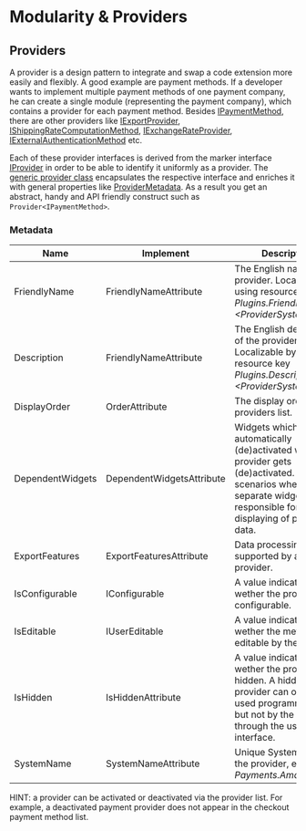 # Modularity & Providers

## Providers

A provider is a design pattern to integrate and swap a code extension more easily and flexibly. A good example are payment methods. If a developer wants to implement multiple payment methods of one payment company, he can create a single module (representing the payment company), which contains a provider for each payment method. Besides [IPaymentMethod](https://github.com/smartstore/Smartstore/blob/main/src/Smartstore.Core/Checkout/Payment/Service/IPaymentMethod.cs), there are other providers like [IExportProvider](https://github.com/smartstore/Smartstore/blob/main/src/Smartstore.Core/Platform/DataExchange/Export/IExportProvider.cs), [IShippingRateComputationMethod](https://github.com/smartstore/Smartstore/blob/main/src/Smartstore.Core/Checkout/Shipping/Services/IShippingRateComputationMethod.cs), [IExchangeRateProvider](https://github.com/smartstore/Smartstore/blob/main/src/Smartstore.Core/Common/Services/IExchangeRateProvider.cs), [IExternalAuthenticationMethod](https://github.com/smartstore/Smartstore/blob/main/src/Smartstore.Core/Platform/Identity/Services/IExternalAuthenticationMethod.cs) etc.

Each of these provider interfaces is derived from the marker interface [IProvider](https://github.com/smartstore/Smartstore/blob/main/src/Smartstore/Engine/Modularity/IProvider.cs) in order to be able to identify it uniformly as a provider. The [generic provider class](https://github.com/smartstore/Smartstore/blob/main/src/Smartstore.Core/Platform/Modularity/Provider.cs) encapsulates the respective interface and enriches it with general properties like [ProviderMetadata](https://github.com/smartstore/Smartstore/blob/main/src/Smartstore.Core/Platform/Modularity/ProviderMetadata.cs). As a result you get an abstract, handy and API friendly construct such as `Provider<IPaymentMethod>`.

### Metadata

| Name             | Implement                 | Description                                                                                                                                                                         |
| ---------------- | ------------------------- | ----------------------------------------------------------------------------------------------------------------------------------------------------------------------------------- |
| FriendlyName     | FriendlyNameAttribute     | The English name of the provider. Localizable by using resource key _Plugins.FriendlyName.\<ProviderSystemName>_                                                                    |
| Description      | FriendlyNameAttribute     | The English description of the provider. Localizable by using resource key _Plugins.Description.\<ProviderSystemName>_                                                              |
| DisplayOrder     | OrderAttribute            | The display order in the providers list.                                                                                                                                            |
| DependentWidgets | DependentWidgetsAttribute | Widgets which are automatically (de)activated when the provider gets (de)activated. Useful in scenarios where separate widgets are responsible for the displaying of provider data. |
| ExportFeatures   | ExportFeaturesAttribute   | Data processing types supported by an export provider.                                                                                                                              |
| IsConfigurable   | IConfigurable             | A value indicating wether the provider is configurable.                                                                                                                             |
| IsEditable       | IUserEditable             | A value indicating wether the metadata is editable by the user.                                                                                                                     |
| IsHidden         | IsHiddenAttribute         | A value indicating wether the provider is hidden. A hidden provider can only be used programmatically but not by the user through the user interface.                               |
| SystemName       | SystemNameAttribute       | Unique SystemName of the provider, e.g. _Payments.AmazonPay._                                                                                                                       |

HINT: a provider can be activated or deactivated via the provider list. For example, a deactivated payment provider does not appear in the checkout payment method list.
